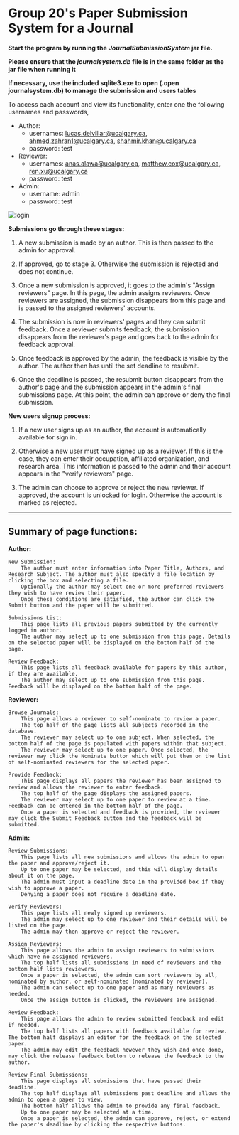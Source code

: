 # Group 20's Paper Submission System for a Journal

**Start the program by running the _JournalSubmissionSystem_ jar file.**

**Please ensure that the _journalsystem.db_ file is in the same folder as the jar file when running it**

**__If necessary, use the included sqlite3.exe to open (.open journalsystem.db) to manage the submission and users tables__**

To access each account and view its functionality, enter one the following usernames and passwords,

  - Author:
    - usernames: lucas.delvillar@ucalgary.ca, ahmed.zahran1@ucalgary.ca, shahmir.khan@ucalgary.ca
    - password: test
  - Reviewer:
    - usernames: anas.alawa@ucalgary.ca, matthew.cox@ucalgary.ca, ren.xu@ucalgary.ca
    - password: test
  - Admin:
    - username: admin
    - password: test

![login](https://user-images.githubusercontent.com/40903042/55686890-09d29080-5924-11e9-90b3-6218c5af35c7.jpg)

**Submissions go through these stages:**

1. A new submission is made by an author. This is then passed to the admin for approval.

2. If approved, go to stage 3. Otherwise the submission is rejected and does not continue.

3. Once a new submission is approved, it goes to the admin's "Assign reviewers" page. In this page, the admin assigns reviewers.
Once reviewers are assigned, the submission disappears from this page and is passed to the assigned reviewers' accounts.

4. The submission is now in reviewers' pages and they can submit feedback. Once a reviewer submits feedback, the submission disappears from
the reviewer's page and goes back to the admin for feedback approval.

5. Once feedback is approved by the admin, the feedback is visible by the author. The author then has until the set deadline to resubmit.

6. Once the deadline is passed, the resubmit button disappears from the author's page and the submission appears in the admin's final submissions page.
At this point, the admin can approve or deny the final submission.



**New users signup process:**

1. If a new user signs up as an author, the account is automatically available for sign in.

2. Otherwise a new user must have signed up as a reviewer. If this is the case, they can enter their occupation, affiliated organization, and research area.
This information is passed to the admin and their account appears in the "verify reviewers" page.

3. The admin can choose to approve or reject the new reviewer. If approved, the account is unlocked for login. Otherwise the account is marked as rejected.

---

## Summary of page functions:

**Author:**

	New Submission:
		The author must enter information into Paper Title, Authors, and Research Subject. The author must also specify a file location by clicking the box and selecting a file.
		Optionally the author may select one or more preferred reviewers they wish to have review their paper.
		Once these conditions are satisfied, the author can click the Submit button and the paper will be submitted.

	Submissions List:
		This page lists all previous papers submitted by the currently logged in author.
		The author may select up to one submission from this page. Details on the selected paper will be displayed on the bottom half of the page.

	Review Feedback:
		This page lists all feedback available for papers by this author, if they are available.
		The author may select up to one submission from this page. Feedback will be displayed on the bottom half of the page.


**Reviewer:**

	Browse Journals:
		This page allows a reviewer to self-nominate to review a paper.
		The top half of the page lists all subjects recorded in the database.
		The reviewer may select up to one subject. When selected, the bottom half of the page is populated with papers within that subject.
		The reviewer may select up to one paper. Once selected, the reviewer may click the Nominate button which will put them on the list of self-nominated reviewers for the selected paper.

	Provide Feedback:
		This page displays all papers the reviewer has been assigned to review and allows the reviewer to enter feedback.
		The top half of the page displays the assigned papers.
		The reviewer may select up to one paper to review at a time. Feedback can be entered in the bottom half of the page.
		Once a paper is selected and feedback is provided, the reviewer may click the Submit Feedback button and the feedback will be submitted.


**Admin:**

	Review Submissions:
		This page lists all new submissions and allows the admin to open the paper and approve/reject it.
		Up to one paper may be selected, and this will display details about it on the page.
		The admin must input a deadline date in the provided box if they wish to approve a paper.
		Denying a paper does not require a deadline date.

	Verify Reviewers:
		This page lists all newly signed up reviewers.
		The admin may select up to one reviewer and their details will be listed on the page.
		The admin may then approve or reject the reviewer.

	Assign Reviewers:
		This page allows the admin to assign reviewers to submissions which have no assigned reviewers.
		The top half lists all submissions in need of reviewers and the bottom half lists reviewers.
		Once a paper is selected, the admin can sort reviewers by all, nominated by author, or self-nominated (nominated by reviewer).
		The admin can select up to one paper and as many reviewers as needed.
		Once the assign button is clicked, the reviewers are assigned.

	Review Feedback:
		This page allows the admin to review submitted feedback and edit if needed.
		The top half lists all papers with feedback available for review. The bottom half displays an editor for the feedback on the selected paper.
		The admin may edit the feedback however they wish and once done, may click the release feedback button to release the feedback to the author.

	Review Final Submissions:
		This page displays all submissions that have passed their deadline.
		The top half displays all submissions past deadline and allows the admin to open a paper to view.
		The bottom half allows the admin to provide any final feedback.
		Up to one paper may be selected at a time.
		Once a paper is selected, the admin can approve, reject, or extend the paper's deadline by clicking the respective buttons.







